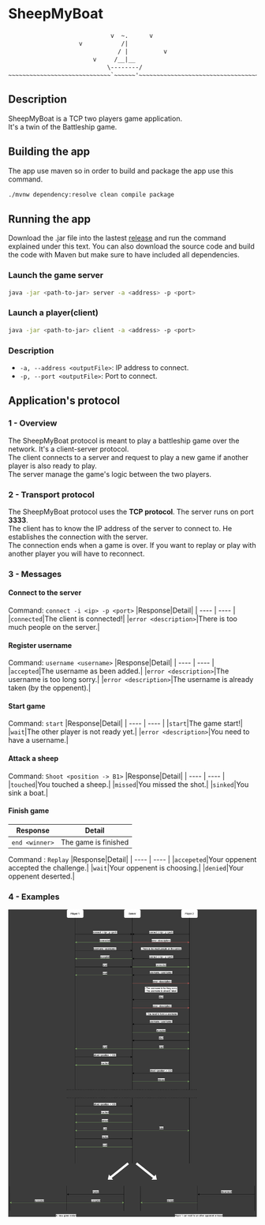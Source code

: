 # SheepMyBoat

```
                             v  ~.      v
                    v           /|
                               / |          v
                        v     /__|__
                            \--------/
~~~~~~~~~~~~~~~~~~~~~~~~~~~~~`~~~~~~'~~~~~~~~~~~~~~~~~~~~~~~~~~~~~~~~~~~~
```
## Description
SheepMyBoat is a TCP two players game application.    
It's a twin of the Battleship game.

## Building the app
The app use maven  so in order to build and package the app use this command.

```sh
./mvnw dependency:resolve clean compile package
```

## Running the app
Download the .jar file into the lastest [release]() and run the command explained under this text. You can also download the source code and build the code with Maven but make sure to have included all dependencies.

### Launch the game server

```sh
java -jar <path-to-jar> server -a <address> -p <port>
```

### Launch a player(client)

```sh
java -jar <path-to-jar> client -a <address> -p <port>
```

### Description

- `-a, --address <outputFile>`: IP address to connect.
- `-p, --port <outputFile>`: Port to connect.


## Application's protocol

### 1 - Overview
The SheepMyBoat protocol is meant to play a battleship game over the network. It's a client-server protocol.   
The client connects to a server and request to play a new game if another player is also ready to play.    
The server manage the game's logic between the two players.   

### 2 - Transport protocol
The SheepMyBoat protocol uses the **TCP protocol**. The server runs on port **3333**.  
The client has to know the IP address of the server to connect to. He establishes the connection with the server.   
The connection ends when a game is over. If you want to replay or play with another player you will have to reconnect.
 
### 3 - Messages
#### Connect to the server
Command: `connect -i <ip> -p <port>`
|Response|Detail| 
| ---- | ---- |
|`connected`|The client is connected!|
|`error <description>`|There is too much people on the server.|

#### Register username
Command: `username <username>`
|Response|Detail|
| ---- | ---- |
|`accepted`|The username as been added.|
|`error <description>`|The username is too long sorry.|
|`error <description>`|The username is already taken (by the oppenent).|

#### Start game
Command: `start`
|Response|Detail|
| ---- | ---- |
|`start`|The game start!|
|`wait`|The other player is not ready yet.|
|`error <description>`|You need to have a username.|

#### Attack a sheep
Command: `Shoot <position -> B1>`
|Response|Detail|
| ---- | ---- |
|`touched`|You touched a sheep.|
|`missed`|You missed the shot.|
|`sinked`|You sink a boat.|

#### Finish game
|Response|Detail|
| ---- | ---- |
|`end <winner>`|The game is finished|

Command : `Replay`
|Response|Detail|
| ---- | ---- |
|`accepeted`|Your oppenent accepted the challenge.|
|`wait`|Your oppenent is choosing.|
|`denied`|Your oppenent deserted.|

### 4 - Examples
![Sequence diagram](ProtocolSheepMyBoat.png)

